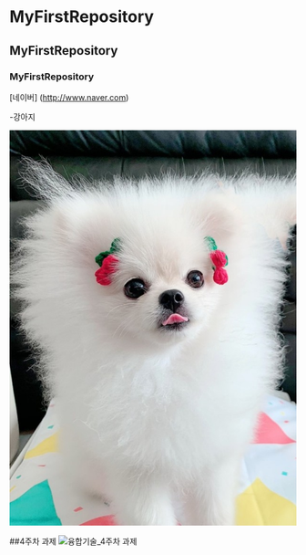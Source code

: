 # MyFirstRepository
## MyFirstRepository
### MyFirstRepository
[네이버] (http://www.naver.com)

  -강아지
  
  
<img width="" height="" src="./png/강아지.jpg"><img>

##4주차 과제
![융합기술_4주차 과제](https://user-images.githubusercontent.com/81084475/113570386-2b6bcd00-964f-11eb-9510-b92ade6f3919.jpg)
